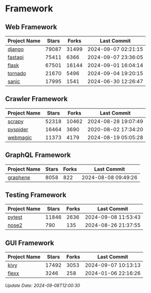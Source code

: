 # Framework

## Web Framework
| Project Name | Stars | Forks | Last Commit |
| ------------ | ----- | ----- | ----------- |
| [django](https://github.com/django/django) | 79087 | 31499 | 2024-09-07 02:21:15 |
| [fastapi](https://github.com/fastapi/fastapi) | 75411 | 6366 | 2024-09-07 23:36:05 |
| [flask](https://github.com/pallets/flask) | 67501 | 16144 | 2024-09-01 16:04:14 |
| [tornado](https://github.com/tornadoweb/tornado) | 21670 | 5496 | 2024-09-04 19:20:15 |
| [sanic](https://github.com/sanic-org/sanic) | 17995 | 1541 | 2024-06-30 12:26:47 |

## Crawler Framework
| Project Name | Stars | Forks | Last Commit |
| ------------ | ----- | ----- | ----------- |
| [scrapy](https://github.com/scrapy/scrapy) | 52318 | 10462 | 2024-08-28 19:07:49 |
| [pyspider](https://github.com/binux/pyspider) | 16464 | 3690 | 2020-08-02 17:34:20 |
| [webmagic](https://github.com/code4craft/webmagic) | 11373 | 4179 | 2024-08-19 05:05:28 |

## GraphQL Framework
| Project Name | Stars | Forks | Last Commit |
| ------------ | ----- | ----- | ----------- |
| [graphene](https://github.com/graphql-python/graphene) | 8058 | 822 | 2024-08-08 09:49:26 |

## Testing Framework
| Project Name | Stars | Forks | Last Commit |
| ------------ | ----- | ----- | ----------- |
| [pytest](https://github.com/pytest-dev/pytest) | 11846 | 2636 | 2024-09-08 11:53:43 |
| [nose2](https://github.com/nose-devs/nose2) | 790 | 135 | 2024-08-26 21:37:55 |

## GUI Framework
| Project Name | Stars | Forks | Last Commit |
| ------------ | ----- | ----- | ----------- |
| [kivy](https://github.com/kivy/kivy) | 17492 | 3053 | 2024-09-07 10:13:13 |
| [flexx](https://github.com/flexxui/flexx) | 3246 | 258 | 2024-01-06 22:16:26 |

*Update Date: 2024-09-08T12:00:30*